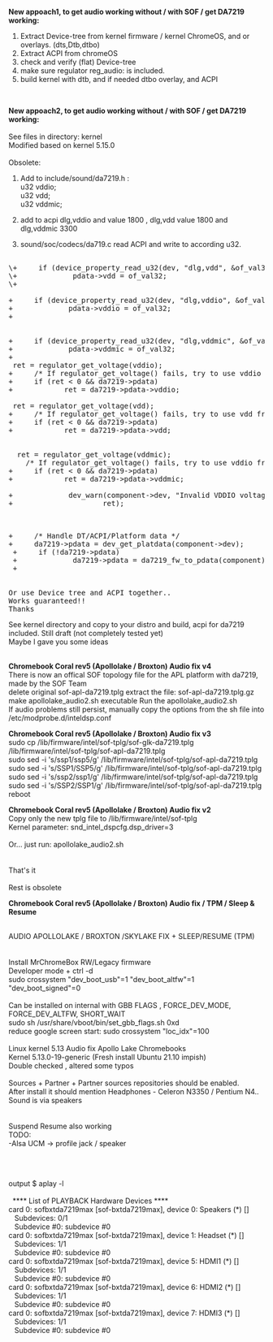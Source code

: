 <strong>New appoach1, to get audio working without / with SOF / get DA7219 working:</strong><br>
1. Extract Device-tree from kernel firmware / kernel ChromeOS, and or overlays. (dts,Dtb,dtbo)<br>
2. Extract ACPI from chromeOS<br>
3. check and verify (flat) Device-tree <br>
4. make sure regulator reg_audio: is included.<br>
5. build kernel with dtb, and if needed dtbo overlay, and ACPI<br>
<Br>

<strong>New appoach2, to get audio working without / with SOF / get DA7219 working:</strong><br>
<br>
 See files in directory: kernel<br>
 Modified based on kernel 5.15.0<br>
 <br>
 Obsolete:<br>
 
 
1. Add to include/sound/da7219.h :<br>
u32 vddio;<br>
u32 vdd;<br>
u32 vddmic;<br>

2. add to acpi dlg,vddio and value 1800 , dlg,vdd value 1800 and dlg,vddmic  3300
3. sound/soc/codecs/da719.c  read ACPI and write to according u32.
<Pre>

\+     if (device_property_read_u32(dev, "dlg,vdd", &of_val32) >= 0)
\+             pdata->vdd = of_val32;
\+

+     if (device_property_read_u32(dev, "dlg,vddio", &of_val32) >= 0)
+             pdata->vddio = of_val32;
+


+     if (device_property_read_u32(dev, "dlg,vddmic", &of_val32) >= 0)
+             pdata->vddmic = of_val32;
+
 ret = regulator_get_voltage(vddio);
+     /* If regulator_get_voltage() fails, try to use vddio from pdata. */
+     if (ret < 0 && da7219->pdata)
+            ret = da7219->pdata->vddio;
   
 ret = regulator_get_voltage(vdd);
+     /* If regulator_get_voltage() fails, try to use vdd from pdata. */
+     if (ret < 0 && da7219->pdata)
+            ret = da7219->pdata->vdd;


  ret = regulator_get_voltage(vddmic);
    /* If regulator_get_voltage() fails, try to use vddio from pdata. */
+     if (ret < 0 && da7219->pdata)
+            ret = da7219->pdata->vddmic;

+             dev_warn(component->dev, "Invalid VDDIO voltage: %d mV\n",
+                     ret);

 
 
+     /* Handle DT/ACPI/Platform data */
+     da7219->pdata = dev_get_platdata(component->dev);
 +     if (!da7219->pdata)
 +             da7219->pdata = da7219_fw_to_pdata(component);
 +


Or use Device tree and ACPI together..
Works guaranteed!! 
Thanks
</Pre>
See kernel directory and copy to your distro and build, acpi for da7219 included. Still draft (not completely tested yet) <br>
Maybe I gave you some ideas <br>
<br>



<b><strong>Chromebook Coral rev5 (Apollolake / Broxton) Audio fix v4</strong></b><br>
There is now an offical SOF topology file for the APL platform with da7219, made by the SOF Team<br>
delete original sof-apl-da7219.tplg
extract the file: sof-apl-da7219.tplg.gz<br>
make apollolake_audio2.sh executable
Run the apollolake_audio2.sh<br>
If audio problems still persist, manually copy the options from the sh file into /etc/modprobe.d/inteldsp.conf


<b><strong>Chromebook Coral rev5 (Apollolake / Broxton) Audio fix v3</strong></b><br>
sudo cp /lib/firmware/intel/sof-tplg/sof-glk-da7219.tplg  /lib/firmware/intel/sof-tplg/sof-apl-da7219.tplg <br>
sudo sed -i 's/ssp1/ssp5/g' /lib/firmware/intel/sof-tplg/sof-apl-da7219.tplg <br>
sudo sed -i 's/SSP1/SSP5/g' /lib/firmware/intel/sof-tplg/sof-apl-da7219.tplg <br>
sudo sed -i 's/ssp2/ssp1/g' /lib/firmware/intel/sof-tplg/sof-apl-da7219.tplg <br>
sudo sed -i 's/SSP2/SSP1/g' /lib/firmware/intel/sof-tplg/sof-apl-da7219.tplg<br>
reboot<br>





<b><strong>Chromebook Coral rev5 (Apollolake / Broxton) Audio fix v2</strong></b><br>
Copy only the new tplg file to /lib/firmware/intel/sof-tplg<br>
 Kernel parameter: snd_intel_dspcfg.dsp_driver=3<br>
 <br>
 Or... just run: apollolake_audio2.sh<br>
 <br>
<br>That's it<br>
 <br>
 Rest is obsolete<br>
 
 



<b>Chromebook Coral rev5 (Apollolake / Broxton) Audio fix / TPM / Sleep & Resume</b><br>
<br>

AUDIO APOLLOLAKE / BROXTON /SKYLAKE FIX + SLEEP/RESUME (TPM)<br>
<br>
<br>
Install MrChromeBox RW/Legacy firmware<br>
Developer mode + ctrl -d<br>
sudo crossystem "dev_boot_usb"=1 "dev_boot_altfw"=1 "dev_boot_signed"=0<br>
<br>
Can be installed on internal with GBB FLAGS , FORCE_DEV_MODE, FORCE_DEV_ALTFW, SHORT_WAIT<Br>
 sudo sh /usr/share/vboot/bin/set_gbb_flags.sh 0xd <br>
reduce google screen start: sudo crossystem "loc_idx"=100 <br>
<br>
Linux kernel 5.13 Audio fix Apollo Lake Chromebooks <br>
Kernel 5.13.0-19-generic (Fresh install Ubuntu 21.10 impish)  <br>
Double checked , altered some typos<br><br>
Sources + Partner + Partner sources repositories should be enabled.<br>
After install it should mention Headphones - Celeron N3350 / Pentium N4..<br>
Sound is via speakers<br>
  <br>
<br>Suspend Resume also working
<br>
TODO: <br>
-Alsa UCM ->  profile jack / speaker<br> 

<br>
 <br>

output $ aplay -l<br>
 <br>
&nbsp; &#42;&#42;&#42;&#42; List of PLAYBACK Hardware Devices &#42;&#42;&#42;&#42;<br>
card 0: sofbxtda7219max [sof-bxtda7219max], device 0: Speakers (&#42;) []<br>
&nbsp;&nbsp;  Subdevices: 0/1<br>
&nbsp;&nbsp;  Subdevice #0: subdevice #0<br>
card 0: sofbxtda7219max [sof-bxtda7219max], device 1: Headset (&#42;) []<br>
&nbsp;&nbsp;  Subdevices: 1/1<br>
&nbsp;&nbsp;  Subdevice #0: subdevice #0<br>
card 0: sofbxtda7219max [sof-bxtda7219max], device 5: HDMI1 (&#42;) []<br>
&nbsp;&nbsp;  Subdevices: 1/1<br>
&nbsp;&nbsp;  Subdevice #0: subdevice #0<br>
card 0: sofbxtda7219max [sof-bxtda7219max], device 6: HDMI2 (&#42;) []<br>
&nbsp;&nbsp;  Subdevices: 1/1<br>
&nbsp;&nbsp;  Subdevice #0: subdevice #0<br>
card 0: sofbxtda7219max [sof-bxtda7219max], device 7: HDMI3 (&#42;) []<br>
&nbsp;&nbsp;  Subdevices: 1/1<br>
&nbsp;&nbsp;  Subdevice #0: subdevice #0<br>

